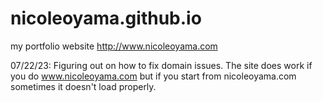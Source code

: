 # nicoleoyama.github.io
my portfolio website
http://www.nicoleoyama.com

07/22/23: Figuring out on how to fix domain issues. The site does work if you do www.nicoleoyama.com but if you start from nicoleoyama.com sometimes it doesn't load properly. 


